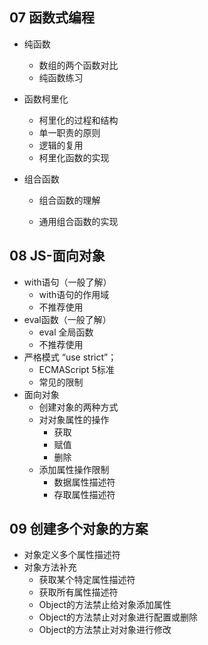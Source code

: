 ## 07 函数式编程



- 纯函数
  - 数组的两个函数对比
  - 纯函数练习
  
- 函数柯里化
  - 柯里化的过程和结构
  - 单一职责的原则
  - 逻辑的复用
  - 柯里化函数的实现
  
- 组合函数

  - 组合函数的理解

  - 通用组合函数的实现
  
    

## 08 JS-面向对象

- with语句（一般了解）
  - with语句的作用域
  - 不推荐使用
- eval函数（一般了解）
  - eval 全局函数
  - 不推荐使用
- 严格模式 “use strict”；
  - ECMAScript 5标准
  - 常见的限制
- 面向对象
  - 创建对象的两种方式
  - 对对象属性的操作
    - 获取
    - 赋值
    - 删除
  - 添加属性操作限制
    - 数据属性描述符
    - 存取属性描述符

## 09 创建多个对象的方案

- 对象定义多个属性描述符
- 对象方法补充
  - 获取某个特定属性描述符
  - 获取所有属性描述符
  - Object的方法禁止给对象添加属性
  - Object的方法禁止对对象进行配置或删除
  - Object的方法禁止对对象进行修改


